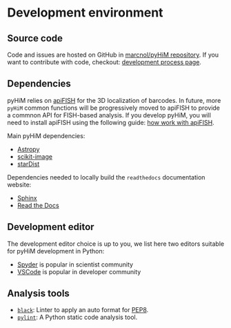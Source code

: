 # Development environment

## Source code

Code and issues are hosted on GitHub in [marcnol/pyHiM repository](https://github.com/marcnol/pyHiM).
If you want to contribute with code, checkout: [development process page](./dev_process.md).

## Dependencies

pyHiM relies on [apiFISH](https://github.com/apiFISH/apiFISH) for the 3D localization of barcodes. In future, more `pyHiM` common functions will be progressively moved to apiFISH to provide a commnon API for FISH-based analysis. If you develop pyHiM, you will need to install apiFISH using the following guide: [how work with apiFISH](./work_with_apifish.md).

Main pyHiM dependencies:
- [Astropy](https://www.astropy.org/)
- [scikit-image](https://scikit-image.org/)
- [starDist](https://github.com/stardist/stardist)

Dependencies needed to locally build the `readthedocs` documentation website:
- [Sphinx](https://www.sphinx-doc.org/en/master/)
- [Read the Docs](https://readthedocs.org/)

## Development editor

The development editor choice is up to you, we list here two editors suitable for pyHiM development in Python:
- [Spyder](https://www.spyder-ide.org/) is popular in scientist community
- [VSCode](https://code.visualstudio.com/) is popular in developer community

## Analysis tools

- [`black`](https://pypi.org/project/black/): Linter to apply an auto format for [PEP8](https://www.python.org/dev/peps/pep-0008/).
- [`pylint`](https://pypi.org/project/pylint/): A Python static code analysis tool.
